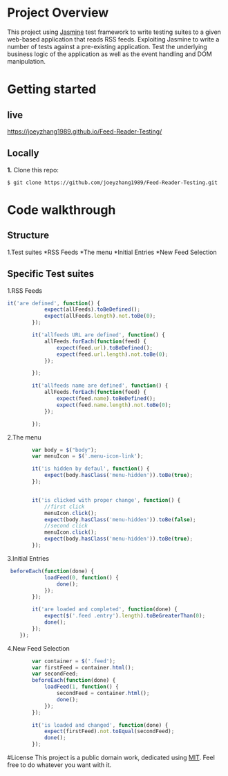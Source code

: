# Project Overview

This project using [Jasmine](http://jasmine.github.io/) test framework to write testing suites to a given web-based application that reads RSS feeds. Exploiting Jasmine to write a number of tests against a pre-existing application. Test the underlying business logic of the application as well as the event handling and DOM manipulation.

# Getting started
## live
https://joeyzhang1989.github.io/Feed-Reader-Testing/
## Locally

**1.** Clone this repo:

```
$ git clone https://github.com/joeyzhang1989/Feed-Reader-Testing.git
````

# Code walkthrough
## Structure
1.Test suites
	*RSS Feeds
	*The menu
	*Initial Entries
	*New Feed Selection
## Specific Test suites
1.RSS Feeds
```js
it('are defined', function() {
            expect(allFeeds).toBeDefined();
            expect(allFeeds.length).not.toBe(0);
        });

        it('allfeeds URL are defined', function() {
            allFeeds.forEach(function(feed) {
                expect(feed.url).toBeDefined();
                expect(feed.url.length).not.toBe(0);
            });

        });

        it('allfeeds name are defined', function() {
            allFeeds.forEach(function(feed) {
                expect(feed.name).toBeDefined();
                expect(feed.name.length).not.toBe(0);
            });

        });
```
2.The menu
```js
		var body = $("body");
        var menuIcon = $('.menu-icon-link');

        it('is hidden by defaul', function() {
            expect(body.hasClass('menu-hidden')).toBe(true);
        });


        it('is clicked with proper change', function() {
            //first click
            menuIcon.click();
            expect(body.hasClass('menu-hidden')).toBe(false);
            //second click
            menuIcon.click();
            expect(body.hasClass('menu-hidden')).toBe(true);
        });
```
3.Initial Entries
```js
 beforeEach(function(done) {
            loadFeed(0, function() {
                done();
            });
        });

        it('are loaded and completed', function(done) {
            expect($('.feed .entry').length).toBeGreaterThan(0);
            done();
        });
    });
```
4.New Feed Selection
```js
		var container = $('.feed');
        var firstFeed = container.html();
        var secondFeed;
        beforeEach(function(done) {
            loadFeed(1, function() {
                secondFeed = container.html();
                done();
            });
        });

        it('is loaded and changed', function(done) {
            expect(firstFeed).not.toEqual(secondFeed);
            done();
        });
```
#License
This project is a public domain work, dedicated using
[MIT](https://opensource.org/licenses/MIT). Feel free to do
whatever you want with it.